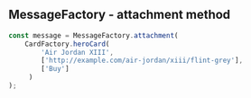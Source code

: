 
## MessageFactory - attachment method

```javascript
const message = MessageFactory.attachment(
    CardFactory.heroCard(
        'Air Jordan XIII',
        ['http://example.com/air-jordan/xiii/flint-grey'],
        ['Buy']
     )
);
```